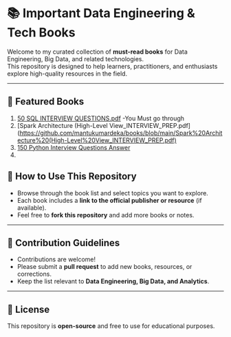 # 📚 Important Data Engineering & Tech Books

Welcome to my curated collection of **must-read books** for Data Engineering, Big Data, and related technologies.  
This repository is designed to help learners, practitioners, and enthusiasts explore high-quality resources in the field.

---

## 🔹 Featured Books

1. [50 SQL INTERVIEW QUESTIONS.pdf](https://github.com/mantukumardeka/Books/blob/main/50%20SQL%20INTERVIEW%20QUESTIONS.pdf) -You Must go through
2. [Spark Architecture (High-Level View_INTERVIEW_PREP.pdf](https://github.com/mantukumardeka/books/blob/main/Spark%20Architecture%20(High-Level%20View_INTERVIEW_PREP.pdf)
3. [150 Python Interview Questions Answer](https://github.com/mantukumardeka/books/blob/main/150%20Python%20Interview%20Questions%20%26%20Answers%20-%20Corrected.pdf)
4.



## 🔹 How to Use This Repository

- Browse through the book list and select topics you want to explore.  
- Each book includes a **link to the official publisher or resource** (if available).  
- Feel free to **fork this repository** and add more books or notes.

---

## 🔹 Contribution Guidelines

- Contributions are welcome!  
- Please submit a **pull request** to add new books, resources, or corrections.  
- Keep the list relevant to **Data Engineering, Big Data, and Analytics**.

---

## 🔹 License

This repository is **open-source** and free to use for educational purposes.  
